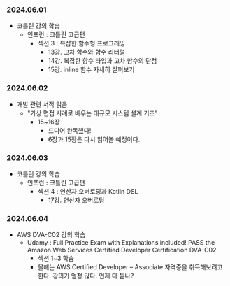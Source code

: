 ### 2024.06.01
- 코틀린 강의 학습
  - 인프런 : 코틀린 고급편
    - 섹션 3 : 복잡한 함수형 프로그래밍
      - 13강. 고차 함수와 함수 리터럴
      - 14강. 복잡한 함수 타입과 고차 함수의 단점
      - 15강. inline 함수 자세히 살펴보기

### 2024.06.02
- 개발 관련 서적 읽음
  - "가상 면접 사례로 배우는 대규모 시스템 설계 기초"
    - 15~16장
      - 드디어 완독했다!
      - 6장과 15장은 다시 읽어볼 예정이다.

### 2024.06.03
- 코틀린 강의 학습
  - 인프런 : 코틀린 고급편
    - 섹션 4 : 연산자 오버로딩과 Kotlin DSL
      - 17강. 연산자 오버로딩

### 2024.06.04
- AWS DVA-C02 강의 학습
  - Udamy : Full Practice Exam with Explanations included! PASS the Amazon Web Services Certified Developer Certification DVA-C02
    - 섹션 1~3 학습
    - 올해는 AWS Certified Developer – Associate 자격증을 취득해보려고 한다. 강의가 엄청 많다. 언제 다 듣나?
